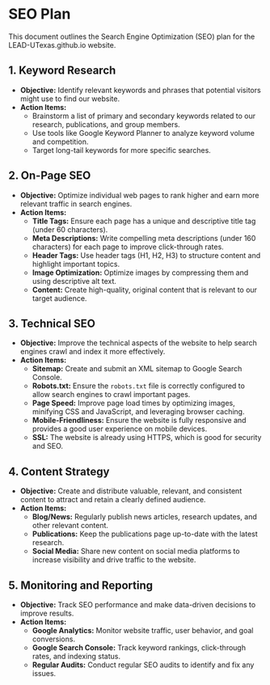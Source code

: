 # SEO Plan

This document outlines the Search Engine Optimization (SEO) plan for the LEAD-UTexas.github.io website.

## 1. Keyword Research

*   **Objective:** Identify relevant keywords and phrases that potential visitors might use to find our website.
*   **Action Items:**
    *   Brainstorm a list of primary and secondary keywords related to our research, publications, and group members.
    *   Use tools like Google Keyword Planner to analyze keyword volume and competition.
    *   Target long-tail keywords for more specific searches.

## 2. On-Page SEO

*   **Objective:** Optimize individual web pages to rank higher and earn more relevant traffic in search engines.
*   **Action Items:**
    *   **Title Tags:** Ensure each page has a unique and descriptive title tag (under 60 characters).
    *   **Meta Descriptions:** Write compelling meta descriptions (under 160 characters) for each page to improve click-through rates.
    *   **Header Tags:** Use header tags (H1, H2, H3) to structure content and highlight important topics.
    *   **Image Optimization:** Optimize images by compressing them and using descriptive alt text.
    *   **Content:** Create high-quality, original content that is relevant to our target audience.

## 3. Technical SEO

*   **Objective:** Improve the technical aspects of the website to help search engines crawl and index it more effectively.
*   **Action Items:**
    *   **Sitemap:** Create and submit an XML sitemap to Google Search Console.
    *   **Robots.txt:** Ensure the `robots.txt` file is correctly configured to allow search engines to crawl important pages.
    *   **Page Speed:** Improve page load times by optimizing images, minifying CSS and JavaScript, and leveraging browser caching.
    *   **Mobile-Friendliness:** Ensure the website is fully responsive and provides a good user experience on mobile devices.
    *   **SSL:** The website is already using HTTPS, which is good for security and SEO.

## 4. Content Strategy

*   **Objective:** Create and distribute valuable, relevant, and consistent content to attract and retain a clearly defined audience.
*   **Action Items:**
    *   **Blog/News:** Regularly publish news articles, research updates, and other relevant content.
    *   **Publications:** Keep the publications page up-to-date with the latest research.
    *   **Social Media:** Share new content on social media platforms to increase visibility and drive traffic to the website.

## 5. Monitoring and Reporting

*   **Objective:** Track SEO performance and make data-driven decisions to improve results.
*   **Action Items:**
    *   **Google Analytics:** Monitor website traffic, user behavior, and goal conversions.
    *   **Google Search Console:** Track keyword rankings, click-through rates, and indexing status.
    *   **Regular Audits:** Conduct regular SEO audits to identify and fix any issues.
